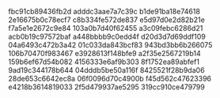 fbc91cb89436fb2d
adddc3aae7a7c39c
b1de91ba18e74618
2e16675b0c78ecf7
c8b334fe572de837
e5d97d0e2d82b21e
f7a5e1e2672c9e84
103a0b7d40f62455
a3c09febc6286d21
acb0b19c97572baf
a448bbbb9c0edd4f
d20d3d7d69ddf109
04a6493c472b3a42
01c033da843bcf83
943bd3bb6b266075
106b70470f983467
e3928613f148bfe9
a2f35e2567219b14
159b6ef67d54b082
4156333e6af9b303
8f1752ea89abfef1
9ad19c344178b644
04dddb5be50a116f
8425521f28b9da06
28de653c6642ec8a
06f0096d70c4900b
f45d562c47623396
e4218b3614819033
2f5d479937ae5295
319cc910ce479799
